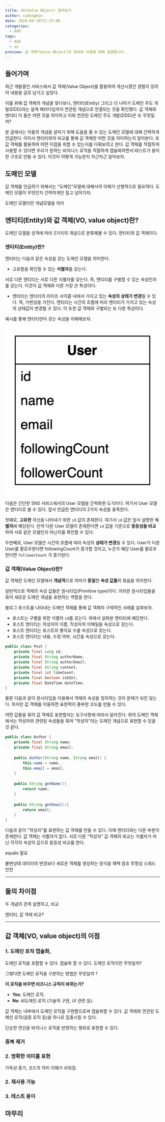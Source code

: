 ```yaml
---
title: VO(Value Object) 알아보기
author: codongmin
date: 2024-09-19T21:37:00
categories:
  - ddd
tags:
  - ddd
  - vo
preview: 값 객체(Value Object)의 정의와 이점에 대해 설명합니다.
---
```


## 들어가며

최근 개발중인 서비스에서 값 객체(Value Object)를 활용하여 개선시켰던 경험이 있어 이 내용을 글로 남기고 싶었다. 

이를 위해 값 객체의 개념을 찾다보니, 엔티티(Entity) 그리고 더 나아가 도메인 주도 개발(DDD)라는 설계 패러다임까지 연관된 개념으로 연결되는 것을 확인했다. 값 객체와 엔티티 이 둘은 어떤 것을 의미하고 이와 연관된 도메인 주도 개발(DDD)은 또 무엇일까?

본 글에서는 이들의 개념을 살피기 위해 도움을 줄 수 있는 도메인 모델에 대해 간략하게 언급한다. 이어서 엔티티와의 비교를 통해 값 객체란 어떤 것을 의미하는지 알아본다. 또 값 객체를 활용하여 어떤 이점을 취할 수 있는지를 다뤄보려고 한다. 값 객체를 적절하게 사용할 수 있다면 우리가 원하는 비지니스 로직을 적절하게 캡슐화하면서 테스트가 용이한 구조로 만들 수 있다. 이것이 어떻게 가능한지 차근차근 알아보자.

## 도메인 모델

값 객체를 언급하기 위해서는 "도메인"모델에 대해서의 이해가 선행적으로 필요하다. 도메인 모델이 무엇인지 간략하게만 짚고 넘어가자. 

도메인 모델이란 개념모델을 의미

## 엔티티(Entity)와 값 객체(VO, value object)란?

도메인 모델을 성격에 따라 2가지의 개념으로 분류해볼 수 있다. 엔티티와 값 객체이다.
### 엔티티(Entity)란?

엔티티는 다음과 같은 속성을 갖는 도메인 모델을 의미한다. 
- 고유함을 확인할 수 있는 **식별자**를 갖는다. 

서로 다른 엔티티는 서로 다른 식별자를 갖는다. 즉, 엔티티를 구별할 수 있는 속성인자를 갖는다. 이것이 값 객체와 다른 가장 큰 특성이다. 

- 엔티티는 엔티티의 라이프 사이클 내에서 가지고 있는 **속성의 상태가 변경**될 수 있다. 즉, 가변성을 가진다.
엔티티는 시간의 흐름에 따라 엔티티가 가지고 있는 속성의 상태값이 변경될 수 있다. 이 또한 값 객체와 구별되는 또 다른 특성이다.

예시를 통해 엔티티만이 갖는 속성을 이해해보자. 

![Desktop View](/assets/posts/architecture/ddd/vo/user.png)

다음은 간단한 SNS 서비스에서의 User 모델을 간략화한 도식이다. 
여기서 User 모델은 엔티티로 볼 수 있다. 앞서 언급한 엔티티의 2가지 속성을 충족한다.

첫째로, **고유한** 자신을 나타내기 위한 `id` 값이 존재한다. 여기서 `id` 값은 앞서 설명한 **식별자**에 해당된다. 만약 다른 User 모델이 존재한다면 `id` 값을 기준으로 **동등성을 비교**하여 서로 같은 모델인지 아닌지를 확인할 수 있다. 

두번째로, User 모델은 시간의 흐름에 따라 속성의 **상태가 변경**될 수 있다. User가 다른 User를 팔로우한다면 followingCount가 증가할 것이고, 누군가 해당 User를 팔로우한다면 `followerCount` 가 증가된다. 

### 값 객체(Value Object)란?

값 객체란 도메인 모델에서 **개념적**으로 의미가 **동일**한 **속성 값들**의 묶음을 의미한다. 

일반적으로 객체의 속성 값들은 원시타입(Primitive type)이다. 이러한 원시타입들을 묶어 새로운 도메인 개념을 표현하는 역할을 한다. 

블로그 포스트를 나타내는 도메인 객체를 통해 값 객체의 구체적인 사례를 살펴보자. 
- 포스트는 구별을 위한 식별자 `id`를 갖는다. 위에서 살펴본 엔티티에 해당한다. 
- 포스트 엔티티는 작성자의 이름, 작성자의 이메일을 속성으로 갖는다. 
- 포스트 엔티티는 포스트의 좋아요 수를 속성으로 갖는다. 
- 포스트 엔티티는 내용, 수정 여부, 시간을 속성으로 갖는다. 

```java
public class Post {  
    private final Long id;  
    private final String authorName;  
    private final String authorEmail;
    private final String content;
    private final int likeCount;
    private final boolean isEdit;
    private final DateTime dateTime;
}
```

물론 다음과 같이 원시타입을 이용해서 객체의 속성을 정의하는 것이 문제가 되진 않는다. 하지만 값 객체를 이용하면 표현력이 풍부한 코드를 만들 수 있다. 

어떤 값들을 묶어 값 객체로 표현할지는 요구사항에 따라서 달라진다. 
위의 도메인 객체에서는 작성자와 관련된 속성들을 묶어 "작성자"라는 도메인 개념으로 표현할 수 있을 것 같다. 

```java
public class Author {
	private final String name;  
    private final String email;
	
	public Author(String name, String email) {
		this.name = name;
		this.email = email;
	}

	public String getName(){
		return name;
	}
	
	public String getEmail(){
		return email;
	}
}
```

다음과 같이 "작성자"를 표현하는 값 객체를 만들 수 있다. 
이때 엔티티와는 다른 부분이 존재한다. 값 객체는 식별자가 없다. 서로 다른 "작성자" 값 객체의 비교는 식별자가 아닌 각각의 속성의 값으로 동등성 비교를 한다. 

equals 필요 

불변상태
데이터의 변경보다 새로운 객체를 생성하는 방식을 채택
참조 투명성 스레드 안전 


---
## 둘의 차이점

두 개념의 관계 설명하고, 비교 

엔티티, 값 객체 비교? 



---
## 값 객체(VO, value object)의 이점

### 1. 도메인 로직 캡슐화,

도메인 로직을 포함할 수 있다. 
캡슐화 할 수 있다.  도메인 로직이란 무엇일까? 

그렇다면 도메인 로직을 구분하는 방법은 무엇일까 ?

**이 로직을 바꾸면 비즈니스 규칙이 바뀌는가?**
- **Yes**: 도메인 로직.
- **No**: 비도메인 로직 (기술적 구현, UI 관련 등).

값 객체는 내부에서 도메인 로직을 구현함으로써 
캡슐화할 수 있다. 값 객체와 연관된 도메인 로직(검증 로직 등)을 하나로 집중시킬 수 있다. 

단순한 연산을 비지니스 로직을 반영하는 행위로 표현할 수 있다. 

###  중복 제거
### 2. 명확한 의미를 표현 
가독성 증가, 코드의 의미 이해가 쉬워짐. 

### 2. 재사용 가능

### 3. 테스트 용이



## 마무리
